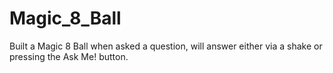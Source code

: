 # Magic_8_Ball

Built a Magic 8 Ball when asked a question, will answer either via a shake or pressing the Ask Me! button.
